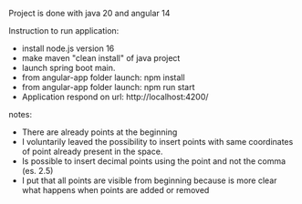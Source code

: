 Project is done with java 20 and angular 14

Instruction to run application:
- install node.js version 16
- make maven "clean install" of java project
- launch spring boot main.
- from angular-app folder launch: npm install
- from angular-app folder launch: npm run start
- Application respond on url: http://localhost:4200/

notes:
- There are already points at the beginning
- I voluntarily leaved the possibility to insert points with same coordinates of point already present in the space.
- Is possible to insert decimal points using the point and not the comma (es. 2.5)
- I put that all points are visible from beginning because is more clear what happens when points are added or removed